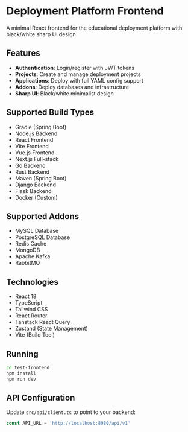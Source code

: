 # Deployment Platform Frontend

A minimal React frontend for the educational deployment platform with black/white sharp UI design.

## Features

- **Authentication**: Login/register with JWT tokens
- **Projects**: Create and manage deployment projects
- **Applications**: Deploy with full YAML config support
- **Addons**: Deploy databases and infrastructure
- **Sharp UI**: Black/white minimalist design

## Supported Build Types

- Gradle (Spring Boot)
- Node.js Backend
- React Frontend
- Vite Frontend  
- Vue.js Frontend
- Next.js Full-stack
- Go Backend
- Rust Backend
- Maven (Spring Boot)
- Django Backend
- Flask Backend
- Docker (Custom)

## Supported Addons

- MySQL Database
- PostgreSQL Database
- Redis Cache
- MongoDB
- Apache Kafka
- RabbitMQ

## Technologies

- React 18
- TypeScript
- Tailwind CSS
- React Router
- Tanstack React Query
- Zustand (State Management)
- Vite (Build Tool)

## Running

```bash
cd test-frontend
npm install
npm run dev
```

## API Configuration

Update `src/api/client.ts` to point to your backend:

```typescript
const API_URL = 'http://localhost:8080/api/v1'
```